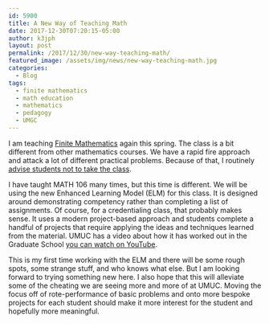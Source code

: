 ```yaml
---
id: 5900
title: A New Way of Teaching Math
date: 2017-12-30T07:20:15-05:00
author: k3jph
layout: post
permalink: /2017/12/30/new-way-teaching-math/
featured_image: /assets/img/news/new-way-teaching-math.jpg
categories:
  - Blog
tags:
  - finite mathematics
  - math education
  - mathematics
  - pedagogy
  - UMGC
---
```

I am teaching [Finite
Mathematics](https://www.umuc.edu/academic-programs/course-information.cfm?course=math106)
again this spring. The class is a bit different from other mathematics
courses. We have a rapid fire approach and attack a lot of different
practical problems. Because of that, I routinely [advise students
not to take the class](s2014/07/17/teaching-finite-mathematics/).

I have taught MATH 106 many times, but this time is different. We
will be using the new Enhanced Learning Model (ELM) for this class.
It is designed around demonstrating competency rather than completing
a list of assignments. Of course, for a credentialing class, that
probably makes sense. It uses a modern project-based approach and
students complete a handful of projects that require applying the
ideas and techniques learned from the material. UMUC has a video
about how it has worked out in the Graduate School [you can watch
on YouTube](https://www.youtube.com/watch?v=tHpk_e8g-FQ).

This is my first time working with the ELM and there will be some
rough spots, some strange stuff, and who knows what else. But I am
looking forward to trying something new here. I also hope that this
will alleviate some of the cheating we are seeing more and more of
at UMUC. Moving the focus off of rote-performance of basic problems
and onto more bespoke projects for each student should make it more
interest for the student and hopefully more meaningful.
